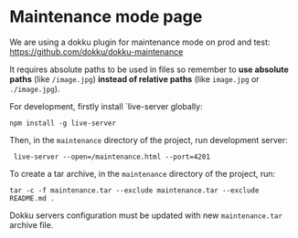 # Maintenance mode page

We are using a dokku plugin for maintenance mode on prod and test:
https://github.com/dokku/dokku-maintenance

It requires absolute paths to be used in files so remember to
**use absolute paths** (like `/image.jpg`) **instead of relative paths**
(like `image.jpg` or `./image.jpg`).

For development, firstly install `live-server globally:

```npm install -g live-server```

Then, in the `maintenance` directory of the project, run development server:

``` live-server --open=/maintenance.html --port=4201```

To create a tar archive, in the `maintenance` directory of the project, run:

```tar -c -f maintenance.tar --exclude maintenance.tar --exclude README.md .```

Dokku servers configuration must be updated with new `maintenance.tar` archive file.
